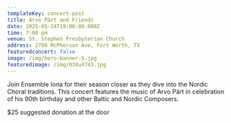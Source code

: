 ```yaml
---
templateKey: concert-post
title: Arvo Pärt and Friends
date: 2025-05-24T19:00:00.000Z
time: 7:00 pm
venue: St. Stephen Presbyterian Church
address: 2700 McPherson Ave, Fort Worth, TX
featuredconcert: false
image: /img/hero-banner-5.jpg
featuredimage: /img/038u4743.jpg
---
```

Join Ensemble Iona for their season closer as they dive into the Nordic Choral traditions. This concert features the music of Arvo Pärt in celebration of his 90th birthday and other Baltic and Nordic Composers.

$25 suggested donation at the door
